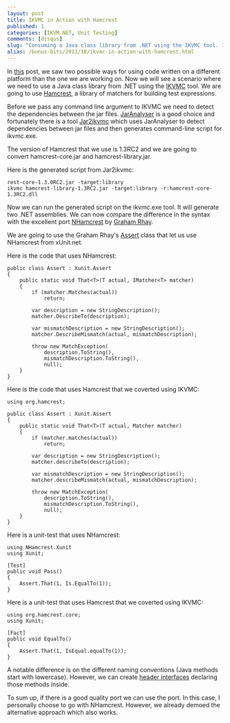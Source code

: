 ```yaml
---
layout: post
title: IKVMC in Action with Hamcrest
published: 1
categories: [IKVM.NET, Unit Testing]
comments: [disqus]
slug: "Consuming a Java class library from .NET using the IKVMC tool. In this demo we are going to use Hamcrest, a library of matchers for building test expressions."
alias: /bonus-bits/2011/10/ikvmc-in-action-with-hamcrest.html
---
```

<p>In <a href="http://www.nikosbaxevanis.com/bonus-bits/2011/10/using-class-libraries-from-different-platforms.html" target="_blank" title="Using class libraries from different platforms.">this</a> post, we saw two possible ways for using code written on a different platform than the one we are working on.&#0160;Now we will see a scenario where we need to use a Java class library&#0160;from .NET using the <a href="http://www.ikvm.net/userguide/ikvmc.html" target="_blank" title="The ikvmc tool converts Java bytecode to .NET dll&#39;s and exe&#39;s.">IKVMC</a>&#0160;tool.&#0160;We are going to use <a href="http://code.google.com/p/hamcrest/" target="_blank" title="Hamcrest is a framework for creating matchers, allowing match rules to be defined declaratively.">Hamcrest</a>, a library of matchers for building test expressions.</p>
<p>Before we pass any command line argument to IKVMC we need to&#0160;detect the dependencies between the jar files.&#0160;<a href="http://www.kirkk.com/main/Main/JarAnalyzer" target="_blank" title="JarAnalyzer is a dependency management utility for jar files.">JarAnalyser</a>&#0160;is a good choice and fortunately there is a tool&#0160;<a href="http://code.google.com/p/jar2ikvmc/" target="_blank" title="Helps to convert a big collection of Java jar files into .net dlls by analyzing dependencies between jar files.">Jar2ikvmc</a> which&#0160;uses JarAnalyser to detect dependencies between jar files and then generates command-line script for ikvmc.exe.</p>
<p>The version of Hamcrest that we use is&#0160;1.3RC2 and we are going to convert&#0160;hamcrest-core.jar and hamcrest-library.jar.</p>
<p>Here is the generated script from Jar2ikvmc:</p>

```
rest-core-1.3.0RC2.jar -target:library
ikvmc hamcrest-library-1.3RC2.jar -target:library -r:hamcrest-core-1.3RC2.dll
```

<p>Now we can run the generated script on the ikvmc.exe tool. It will generate two .NET assemblies. We can now compare the difference in the syntax with the excellent port <a href="https://github.com/grahamrhay/NHamcrest" target="_blank">NHamcrest</a> by <a href="http://grahamrhay.wordpress.com/" target="_blank">Graham Rhay</a>.</p>
<p>We are going to use the Graham Rhay&#39;s&#0160;<a href="https://github.com/grahamrhay/NHamcrest/blob/master/NHamcrest.XUnit/AssertEx.cs" target="_blank">Assert</a> class that let us use NHamcrest from xUnit.net.</p>
<p>Here is the code that uses NHamcrest:</p>

```
public class Assert : Xunit.Assert
{
    public static void That<T>(T actual, IMatcher<T> matcher)
    {
        if (matcher.Matches(actual))
            return;

        var description = new StringDescription();
        matcher.DescribeTo(description);

        var mismatchDescription = new StringDescription();
        matcher.DescribeMismatch(actual, mismatchDescription);

        throw new MatchException(
            description.ToString(),
            mismatchDescription.ToString(),
            null);
    }
}
```

<p>Here is the code that uses Hamcrest that we coverted using IKVMC:</p>

```
using org.hamcrest;

public class Assert : Xunit.Assert
{
    public static void That<T>(T actual, Matcher matcher)
    {
        if (matcher.matches(actual))
            return;

        var description = new StringDescription();
        matcher.describeTo(description);

        var mismatchDescription = new StringDescription();
        matcher.describeMismatch(actual, mismatchDescription);

        throw new MatchException(
            description.ToString(),
            mismatchDescription.ToString(),
            null);
    }
}
```

<p>Here is a unit-test that uses NHamcrest:</p>

```
using NHamcrest.Xunit
using Xunit;

[Test]
public void Pass()
{
    Assert.That(1, Is.EqualTo(1));
}
```

<p>Here is a unit-test that uses Hamcrest that we coverted using IKVMC:</p>

```
using org.hamcrest.core;
using Xunit;

[Fact]
public void EqualTo()
{
    Assert.That(1, IsEqual.equalTo(1));
}
```

<p>A notable difference is on the different naming conventions (Java methods start with lowercase). However, we can create <a href="http://martinfowler.com/bliki/HeaderInterface.html" target="_blank" title="A header interface is an explicit interface that mimics the implicit public interface of a class.">header interfaces</a>&#0160;declaring those methods inside.</p>
<p>To sum up, if there is a good quality port we can use the port. In this case, I personally choose to go with NHamcrest. However, we already demoed the alternative approach which also works.</p>
